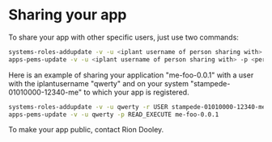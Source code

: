 Sharing your app 
=====================================

To share your app with other specific users, just use two commands:

```sh
systems-roles-addupdate -v -u <iplant username of person sharing with> -r <permission level> <app system name>
apps-pems-update -v -u <iplant username of person sharing with> -p <permission level> <app name>
```

Here is an example of sharing your application "me-foo-0.0.1" with a user with the iplantusername "qwerty" and on your system "stampede-01010000-12340-me" to which your app is registered.

```sh
systems-roles-addupdate -v -u qwerty -r USER stampede-01010000-12340-me
apps-pems-update -v -u qwerty -p READ_EXECUTE me-foo-0.0.1
```

To make your app public, contact Rion Dooley.
